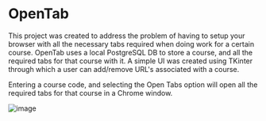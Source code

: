 # OpenTab
This project was created to address the problem of having to setup your browser with all the necessary tabs required when doing work for a certain course.
OpenTab uses a local PostgreSQL DB to store a course, and all the required tabs for that course with it. A simple UI was created using TKinter through which
a user can add/remove URL's associated with a course. 

Entering a course code, and selecting the Open Tabs option will open all the required tabs for that course in a Chrome window.

![image](https://user-images.githubusercontent.com/39701217/147494610-1f3eb95b-0ba5-4776-898d-c728ba13b3bf.png)
